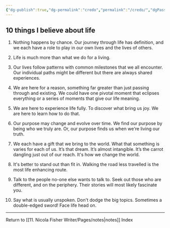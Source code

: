 ```yaml
---
{"dg-publish":true,"dg-permalink":"credo","permalink":"/credo/","dgPassFrontmatter":true,"created":"","updated":""}
---
```



## 10 things I believe about life

1. Nothing happens by chance. Our journey through life has definition, and we each have a role to play in our own lives and the lives of others.

2. Life is much more than what we do for a living.

3. Our lives follow patterns with common milestones that we all encounter. Our individual paths might be different but there are always shared experiences.

4. We are here for a reason, something far greater than just passing through and existing. We could have one pivotal moment that eclipses everything or a series of moments that give our life meaning.

5. We are here to experience life fully. To discover what bring us joy. We are here to learn how to do that.

6. Our purpose may change and evolve over time. We find our purpose by being who we truly are. Or, our purpose finds us when we're living our truth.

7. We each have a gift that we bring to the world. What that something is varies for each of us. It’s that dream. It’s almost intangible. It’s the carrot dangling just out of our reach. It's how we change the world.

8. It's better to stand out than fit in. Walking the road less travelled is the most life enhancing route.

9. Talk to the people no-one else wants to talk to. Seek out those who are different, and on the periphery. Their stories will most likely fascinate you.

10. Say what is usually unspoken. Don't dodge the big topics. Sometimes a double-edged sword! Face life head on.

---

Return to [[11. Nicola Fisher Writer/Pages/notes\|notes]] Index